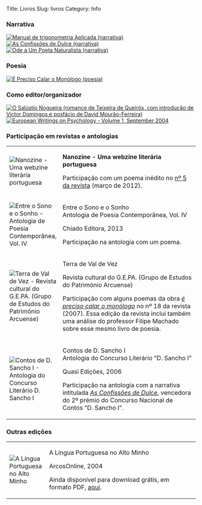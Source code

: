 Title: Livros
Slug: livros
Category: Info



### Narrativa

<div class="book_list">
  <a href="../livros/manual_de_trigonometria_aplicada.html"><img class="book_cover" src="../images/capas/capa-manual-360.jpg" alt="Manual de trigonometria Aplicada (narrativa)"></a>
  <a href="../livros/as_confissoes_de_dulce.html"><img class="book_list book_cover" src="../images/capas/capa-dulce-360.jpg" alt="As Confissões de Dulce (narrativa)"></a>
  <a href="../livros/ode_a_um_poeta_naturalista.html"><img class="other_book book_cover" src="../images/capas/capa-ode-360.jpg" alt="Ode a Um Poeta Naturalista (narrativa)"></a>
</div>


### Poesia

<div class="book_list">
  <a href="../livros/e_preciso_calar_o_monologo.html"><img class="book_list book_cover" src="../images/capas/capa-calar-o-monologo-360.jpg" alt="É Preciso Calar o Monólogo (poesia)"></a>
</div>



### Como editor/organizador

<div class="book_list">
  <a href="../livros/o_salustio_nogueira_teixeira_de_queiros.html"><img class="book_cover" src="../images/capas/outros/o-salustio-nogueira_capa.jpg" alt="O Salústio Nogueira (romance de Teixeira de Queirós, com introdução de Victor Domingos e posfácio de David Mourão-Ferreira)"></a>
  <a href="../livros/european_writings_on_psychology.html"><img class="book_list book_cover" src="../images/capas/outros/ewpsychology.png" alt="European Writings on Psychology - Volume 1, September 2004"></a>
</div>


### Participação em revistas e antologias

<table class="small_book_list">
  <tr>
    <td style="width:90px;">
      <img class="book_thumbnail book_cover" src="../images/capas/outros/nanozine5.jpg" alt="Nanozine - Uma webzine literária portuguesa">
    </td>
    <td>
      <p class="book_title"><b>Nanozine - Uma webzine literária portuguesa</b></p>
      <p class= "book_description">Participação com um poema inédito no <a href="http://nanoezine.wordpress.com/revista">nº 5 da revista</a> (março de 2012).</p>
    </td>
  </tr>

  <tr>
    <td style="width:90px;">
      <img class="book_thumbnail book_cover" src="../images/capas/outros/entre_o_sono_e_o_sonho__.jpg" alt="Entre o Sono e o Sonho - Antologia de Poesia Contemporânea, Vol. IV">
    </td>
    <td>
      <p class="book_title">Entre o Sono e o Sonho<br>Antologia de Poesia Contemporânea, Vol. IV</p>
	  <p class="book_publisher">Chiado Editora, 2013</p>
      <p class= "book_description">Participação na antologia com um poema.</p>
    </td>
  </tr>


  <tr>
    <td width="90px">
      <img class="book_thumbnail book_cover" src="../images/capas/outros/terra_de_val_de_vez__gepa.jpg" alt="Terra de Val de Vez - Revista cultural do G.E.PA.  (Grupo de Estudos do Património Arcuense)">
    </td>
    <td>
      <p class="book_title">Terra de Val de Vez</p>
	  <p class="book_publisher">Revista cultural do G.E.PA. (Grupo de Estudos do Património Arcuense)</p>
      <p class= "book_description">
        Participação com alguns poemas da obra <em><a href="../livros/e_preciso_calar_o_monologo.html">é preciso calar o monólogo</a></em> no nº 18 da revista (2007). Essa edição da revista inclui também uma análise do professor Filipe Machado sobre esse mesmo livro de poesia.
      </p>
    </td>
  </tr>


  <tr>
    <td style="width:90px;">
      <img class="book_thumbnail book_cover"  src="../images/capas/outros/contos-dsancho_-3.jpg" alt="Contos de D. Sancho I - Antologia do Concurso Literário D. Sancho I">
    </td>
    <td>
      <p class="book_title">Contos de D. Sancho I<br>Antologia do Concurso Literário “D. Sancho I”</p>
      <p class="book_publisher">Quasi Edições, 2006</p>
      <p class="book_description">
        Participação na antologia com a narrativa intitulada <em><a href="../livros/as_confissoes_de_dulce.html">As Confissões de Dulce</a></em>, vencedora do 2º prémio do Concurso Nacional de Contos “D. Sancho I”.
      </p>
    </td>
  </tr>

  
</table>
    
    


### Outras edições

<table class="small_book_list">
  <tr>
    <td style="width:90px;">
      <img class="book_thumbnail book_cover"  src="../images/capas/outros/a-nossa-lingua-2.png" alt="A Língua Portuguesa no Alto Minho">
    </td>
    <td>
      <p class="book_title">A Língua Portuguesa no Alto Minho</p>
      <p class="book_publisher">ArcosOnline, 2004</p>
      <p class= "book_description">Ainda disponível para download grátis, em formato PDF, <a href="http://www.victordomingos.com/resources/livros/arcosonline/a-nossa-lingua.pdf">aqui</a>.</p>
    </td>
  </tr>
</table>
